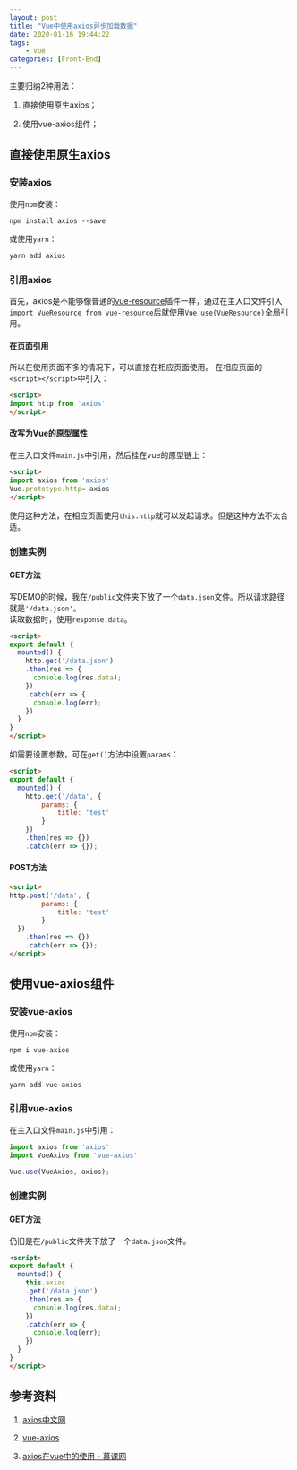 ```yaml
---
layout: post
title: "Vue中使用axios异步加载数据"
date: 2020-01-16 19:44:22
tags: 
    - vue
categories: [Front-End]
---
```


主要归纳2种用法：  

1. 直接使用原生axios；

2. 使用vue-axios组件；

<!-- More -->

## 直接使用原生axios

### 安装axios

使用`npm`安装：

```shell
npm install axios --save
```

或使用`yarn`：

```shell
yarn add axios
```

### 引用axios

首先，axios是不能够像普通的[vue-resource](https://cn.vuejs.org/v2/guide/plugins.html)插件一样，通过在主入口文件引入`import VueResource from vue-resource`后就使用`Vue.use(VueResource)`全局引用。

#### 在页面引用

所以在使用页面不多的情况下，可以直接在相应页面使用。
在相应页面的`<script></script>`中引入：

```html
<script>
import http from 'axios'
</script>
```

#### 改写为Vue的原型属性

在主入口文件`main.js`中引用，然后挂在vue的原型链上：

```html
<script>
import axios from 'axios'
Vue.prototype.http= axios
</script>
```

使用这种方法，在相应页面使用`this.http`就可以发起请求。但是这种方法不太合适。

### 创建实例

#### GET方法

写DEMO的时候，我在`/public`文件夹下放了一个`data.json`文件。所以请求路径就是`'/data.json'`。  
读取数据时，使用`response.data`。

```html
<script>
export default {
  mounted() {
    http.get('/data.json')
    .then(res => {
      console.log(res.data);
    })
    .catch(err => {
      console.log(err);
    })
  }
}
</script>
```

如需要设置参数，可在`get()`方法中设置`params`：

```html
<script>
export default {
  mounted() {
    http.get('/data', {
        params: {
            title: 'test'
        }
    })
    .then(res => {})
    .catch(err => {});
```

#### POST方法

```html
<script>
http.post('/data', {
        params: {
            title: 'test'
        }
  })
    .then(res => {})
    .catch(err => {});
</script>
```

## 使用vue-axios组件

### 安装vue-axios

使用`npm`安装：

```shell
npm i vue-axios
```

或使用`yarn`：

```shell
yarn add vue-axios
```

### 引用vue-axios

在主入口文件`main.js`中引用：

```JavaScript
import axios from 'axios'
import VueAxios from 'vue-axios'

Vue.use(VueAxios, axios);
```

### 创建实例

#### GET方法

仍旧是在`/public`文件夹下放了一个`data.json`文件。

```html
<script>
export default {
  mounted() {
    this.axios
    .get('/data.json')
    .then(res => {
      console.log(res.data);
    })
    .catch(err => {
      console.log(err);
    })
  }
}
</script>
```

## 参考资料

1. [axios中文网](http://www.axios-js.com/zh-cn/docs/index.html#%E4%BB%80%E4%B9%88%E6%98%AF-axios%EF%BC%9F)

2. [vue-axios](https://github.com/imcvampire/vue-axios)

3. [axios在vue中的使用 - 慕课网](https://www.imooc.com/learn/1152)